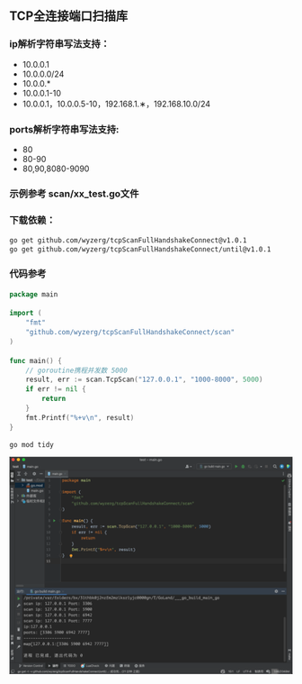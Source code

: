 ## TCP全连接端口扫描库

### ip解析字符串写法支持：

- 10.0.0.1
- 10.0.0.0/24
- 10.0.0.*
- 10.0.0.1-10
- 10.0.0.1，10.0.0.5-10，192.168.1.∗，192.168.10.0/24

### ports解析字符串写法支持:

- 80
- 80-90
- 80,90,8080-9090

### 示例参考 scan/xx_test.go文件

### 下载依赖：

```shell
go get github.com/wyzerg/tcpScanFullHandshakeConnect@v1.0.1
go get github.com/wyzerg/tcpScanFullHandshakeConnect/until@v1.0.1
```

### 代码参考

```go
package main

import (
	"fmt"
	"github.com/wyzerg/tcpScanFullHandshakeConnect/scan"
)

func main() {
	// goroutine携程并发数 5000
	result, err := scan.TcpScan("127.0.0.1", "1000-8000", 5000)
	if err != nil {
		return
	}
	fmt.Printf("%+v\n", result)
}

```

```shell
go mod tidy
```
![1](1.png)